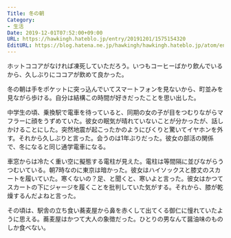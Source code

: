 ```yaml
---
Title: 冬の朝
Category:
- 生活
Date: 2019-12-01T07:52:00+09:00
URL: https://hawkingh.hateblo.jp/entry/20191201/1575154320
EditURL: https://blog.hatena.ne.jp/hawkingh/hawkingh.hateblo.jp/atom/entry/26006613474098708
---
```


<p>ホットココアがなければ凍死していただろう。いつもコーヒーばかり飲んでいるから、久しぶりにココアが飲めて良かった。</p>
<p>冬の朝は手をポケットに突っ込んでいてスマートフォンを見ないから、町並みを見ながら歩ける。自分は結構この時間が好きだったことを思い出した。</p>
<p>中学生の頃、乗換駅で電車を待っていると、同期の女の子が目をつむりながらマフラーに顔をうずめていた。彼女の眠気が晴れていないことが分かったが、話しかけることにした。突然地震が起こったかのようにびくりと驚いてイヤホンを外す。それから久しぶりと言った。会うのは1年ぶりだった。彼女の部活の関係で、冬になると同じ通学電車になる。</p>
<p>車窓からは冷たく重い空に擬態する電柱が見えた。電柱は等間隔に並びながらうつむいている。朝7時なのに東京は暗かった。彼女はハイソックスと膝丈のスカートを履いていた。寒くないの？足、と聞くと、寒いよと言った。彼女はかつてスカートの下にジャージを履くことを批判していた気がする。それから、膝が乾燥するんだよねと言った。</p>
<p>その頃は、駅舎の立ち食い蕎麦屋から鼻を赤くして出てくる御仁に憧れていたように思える。蕎麦屋はかつて大人の象徴だった。ひとりの男なんて醤油味のものしか食べない。</p>
